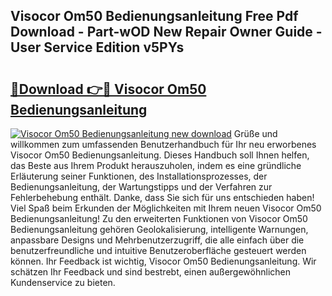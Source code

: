 ## Visocor Om50 Bedienungsanleitung Free Pdf Download - Part-wOD New Repair Owner Guide - User Service Edition v5PYs

# <h2><a href="http://df5fzi3.blite.top/?on=Visocor+Om50+Bedienungsanleitung">🔗Download 👉🔴 Visocor Om50 Bedienungsanleitung</a></h2>

[![Visocor Om50 Bedienungsanleitung new download](https://i.imgur.com/lujVjoI.png)](http://df5fzi3.blite.top/?on=Visocor+Om50+Bedienungsanleitung)
Grüße und willkommen zum umfassenden Benutzerhandbuch für Ihr neu erworbenes Visocor Om50 Bedienungsanleitung. Dieses Handbuch soll Ihnen helfen, das Beste aus Ihrem Produkt herauszuholen, indem es eine gründliche Erläuterung seiner Funktionen, des Installationsprozesses, der Bedienungsanleitung, der Wartungstipps und der Verfahren zur Fehlerbehebung enthält. Danke, dass Sie sich für uns entschieden haben! Viel Spaß beim Erkunden der Möglichkeiten mit Ihrem neuen Visocor Om50 Bedienungsanleitung! Zu den erweiterten Funktionen von Visocor Om50 Bedienungsanleitung gehören Geolokalisierung, intelligente Warnungen, anpassbare Designs und Mehrbenutzerzugriff, die alle einfach über die benutzerfreundliche und intuitive Benutzeroberfläche gesteuert werden können. Ihr Feedback ist wichtig, Visocor Om50 Bedienungsanleitung. Wir schätzen Ihr Feedback und sind bestrebt, einen außergewöhnlichen Kundenservice zu bieten.
